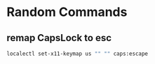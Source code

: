 # Random Commands

## remap CapsLock to esc

```bash
localectl set-x11-keymap us "" "" caps:escape
```
